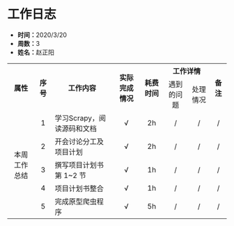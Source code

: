 <h1>工作日志</h1>
<ul>
    <li><strong>时间：</strong>2020/3/20</li>
    <li><strong>周数：</strong>3</li>
    <li><strong>姓名：</strong>赵正阳</li>
</ul>
<table style="text-align:center">
  <tr>
    <th rowspan="2">属性</th>
    <th rowspan="2">序号</th>
    <th rowspan="2">工作内容</th>
    <th rowspan="2">实际完成情况</th>
    <th rowspan="2">耗费时间</th>
    <th colspan="2">工作详情</th>
    <th rowspan="2">备注</th>
  </tr>
  <tr>
    <td>遇到的问题</td>
    <td>处理情况</td>
  </tr>
  <tr>
    <td rowspan="5">本周工作总结</td>
    <td>1</td>
    <td style="text-align:left">学习Scrapy，阅读源码和文档</td>
    <td>√</td>
    <td>2h</td>
    <td>/</td>
    <td>/</td>
    <td>/</td>
  </tr>
  <tr>
    <td>2</td>
    <td style="text-align:left">开会讨论分工及项目计划</td>
    <td>√</td>
    <td>2h</td>
    <td>/</td>
    <td>/</td>
    <td>/</td>
  </tr>
  <tr>
    <td>3</td>
    <td style="text-align:left">撰写项目计划书第 1~2 节</td>
    <td>√</td>
    <td>1h</td>
    <td>/</td>
    <td>/</td>
    <td>/</td>
  </tr>
  <tr>
    <td>4</td>
    <td style="text-align:left">项目计划书整合</td>
    <td>√</td>
    <td>1h</td>
    <td>/</td>
    <td>/</td>
    <td>/</td>
  </tr>
  <tr>
    <td>5</td>
    <td style="text-align:left">完成原型爬虫程序</td>
    <td>√</td>
    <td>5h</td>
    <td>/</td>
    <td>/</td>
    <td>/</td>
  </tr>
</table>
